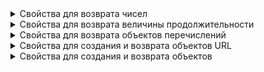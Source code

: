 
<details>
  <summary>Свойства для возврата чисел</summary>

## Свойства для возврата чисел
</details>

<details>
  <summary>Свойства для возврата величины продолжительности</summary>

## Свойства для возврата величины продолжительности
</details>

<details>
  <summary>Свойства для возврата объектов перечислений</summary>

## Свойства для возврата объектов перечислений
</details>

<details>
  <summary>Свойства для создания и возврата объектов URL</summary>

## Свойства для создания и возврата объектов URL
</details>

<details>
  <summary>Свойства для создания и возврата объектов</summary>

## Свойства для создания и возврата объектов
</details>